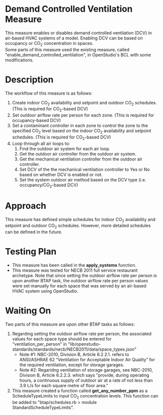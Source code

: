 # Demand Controlled Ventilation Measure
This measure enables or disables demand controlled ventilation (DCV) in air-based HVAC systems of a model. 
Enabling DCV can be based on occupancy or CO<sub>2</sub> concentration in spaces.
<br> Some parts of this measure used the existing measure, called "enable_demand_controlled_ventilation", in OpenStudio's BCL with some modifications. 

# Description
The workflow of this measure is as follows:
1. Create indoor CO<sub>2</sub> availability and setpoint and outdoor CO<sub>2</sub> schedules. 
(This is required for CO<sub>2</sub>-based DCV)
2. Set outdoor airflow rate per person for each zone. (This is required for occupancy-based DCV)
3. Set a contaminant controller in each zone to control the zone to the specified CO<sub>2</sub> 
level based on the indoor CO<sub>2</sub> availability and setpoint schedules.
(This is required for CO<sub>2</sub>-based DCV)
4. Loop through all air loops to:
    1. Find the outdoor air system for each air loop.
    2. Get the outdoor air controller from the outdoor air system.
    3. Get the mechanical ventilation controller from the outdoor air controller.
    4. Set DCV of the the mechanical ventilation controller to Yes or No based on whether DCV is enabled or not.
    5. Set the system outdoor air method based on the DCV type (i.e. occupancy/CO<sub>2</sub>-based DCV)

# Approach
This measure has defined simple schedules for indoor CO<sub>2</sub> availability and setpoint and outdoor CO<sub>2</sub> schedules.
However, more detailed schedules can be defined in the future.

# Testing Plan
* This measure has been called in the **apply_systems** function.
* This measure was tested for NECB 2011 full service restaurant archetype.
Note that since setting the outdoor airflow rate per person is upon another BTAP task, 
the outdoor airflow rate per person values were set manually for each space that was served by an air-based HVAC system using OpenStudio.

# Waiting On
Two parts of this measure are upon other BTAP tasks as follows:
1. Regarding setting the outdoor airflow rate per person, the associated values for each space type should be entered for 
"ventilation_per_person" in "lib/openstudio-standards/standards/necb/NECB2011/data/space_types.json"
    * Note #1: NBC-2010, Division B, Article 6.2.2.1. refers to ANSI/ASHRAE 62 “Ventilation for Acceptable Indoor Air Quality” for the required ventilation, 
except for storage garages.
    * Note #2: Regaridng ventilation of storage garages, see NBC-2010, Division B, Article 6.2.2.3. which says "provide, during operating hours, a continuous supply of outdoor air at a rate of not less than 3.9 L/s for each square metre of floor area."
2. This measure created a function called **get_any_number_ppm** as a ScheduleTypeLimits to input CO<sub>2</sub> concentration levels.
This function can be added to "btap/schedules.rb > module StandardScheduleTypeLimits".